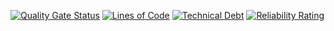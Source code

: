 [![Quality Gate Status](https://sonarcloud.io/api/project_badges/measure?project=ABBA-74_test-sonarcloud&metric=alert_status)](https://sonarcloud.io/summary/new_code?id=ABBA-74_test-sonarcloud)
[![Lines of Code](https://sonarcloud.io/api/project_badges/measure?project=ABBA-74_test-sonarcloud&metric=ncloc)](https://sonarcloud.io/summary/new_code?id=ABBA-74_test-sonarcloud)
[![Technical Debt](https://sonarcloud.io/api/project_badges/measure?project=ABBA-74_test-sonarcloud&metric=sqale_index)](https://sonarcloud.io/summary/new_code?id=ABBA-74_test-sonarcloud)
[![Reliability Rating](https://sonarcloud.io/api/project_badges/measure?project=ABBA-74_test-sonarcloud&metric=reliability_rating)](https://sonarcloud.io/summary/new_code?id=ABBA-74_test-sonarcloud)
